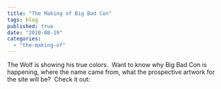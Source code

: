 ```yaml
---
title: "The Making of Big Bad Con"
tags: blog
published: true
date: "2010-08-19"
categories: 
  - "the-making-of"
---
```


The Wolf is showing his true colors.  Want to know why Big Bad Con is happening, where the name came from, what the prospective artwork for the site will be?  Check it out:
